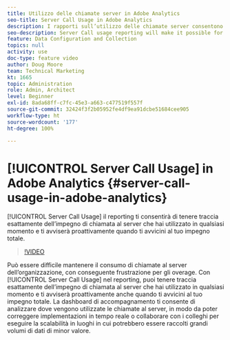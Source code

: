 ```yaml
---
title: Utilizzo delle chiamate server in Adobe Analytics
seo-title: Server Call Usage in Adobe Analytics
description: I rapporti sull’utilizzo delle chiamate server consentono di tenere traccia esattamente dell’impegno di chiamate server che hai utilizzato in qualsiasi momento e ti avviseranno proattivamente quando ti stai avvicinando al tuo impegno totale.
seo-description: Server Call usage reporting will make it possible for you to track exactly how much of your server call commitment you’ve used at any point in time, and will also proactively alert you when you are approaching your total commitment.
feature: Data Configuration and Collection
topics: null
activity: use
doc-type: feature video
author: Doug Moore
team: Technical Marketing
kt: 1665
topic: Administration
role: Admin, Architect
level: Beginner
exl-id: 8ada68ff-c7fc-45e3-a663-c477519f557f
source-git-commit: 32424f3f2b05952fe4df9ea91dcbe51684cee905
workflow-type: ht
source-wordcount: '177'
ht-degree: 100%

---
```


# [!UICONTROL Server Call Usage] in Adobe Analytics {#server-call-usage-in-adobe-analytics}

[!UICONTROL Server Call Usage] il reporting ti consentirà di tenere traccia esattamente dell’impegno di chiamata al server che hai utilizzato in qualsiasi momento e ti avviserà proattivamente quando ti avvicini al tuo impegno totale.

>[!VIDEO](https://video.tv.adobe.com/v/23137/?quality=12)

Può essere difficile mantenere il consumo di chiamate al server dell’organizzazione, con conseguente frustrazione per gli overage. Con [!UICONTROL Server Call Usage] nel reporting, puoi tenere traccia esattamente dell’impegno di chiamata al server che hai utilizzato in qualsiasi momento e ti avviserà proattivamente anche quando ti avvicini al tuo impegno totale. La dashboard di accompagnamento ti consente di analizzare dove vengono utilizzate le chiamate al server, in modo da poter correggere implementazioni in tempo reale o collaborare con i colleghi per eseguire la scalabilità in luoghi in cui potrebbero essere raccolti grandi volumi di dati di minor valore.
